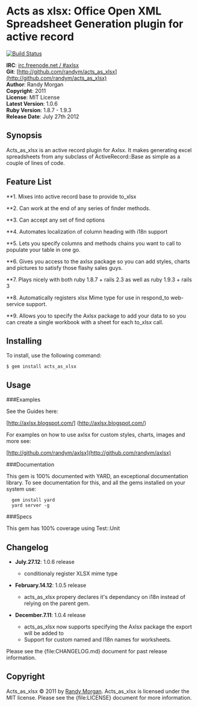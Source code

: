 Acts as xlsx: Office Open XML Spreadsheet Generation plugin for active record
====================================
[![Build Status](https://secure.travis-ci.org/randym/acts_as_xlsx.png)](http://travis-ci.org/randym/acts_as_xlsx/)

**IRC**:          [irc.freenode.net / #axlsx](irc://irc.freenode.net/axlsx)    
**Git**:          [http://github.com/randym/acts_as_xlsx](http://github.com/randym/acts_as_xlsx)   
**Author**:       Randy Morgan   
**Copyright**:    2011      
**License**:      MIT License      
**Latest Version**: 1.0.6	   
**Ruby Version**: 1.8.7 - 1.9.3  
**Release Date**: July 27th 2012     

Synopsis
--------

Acts_as_xlsx is an active record plugin for Axlsx. It makes generating excel spreadsheets from any subclass of ActiveRecord::Base as simple as a couple of lines of code.

Feature List
------------
                                                                              
**1. Mixes into active record base to provide to_xlsx

**2. Can work at the end of any series of finder methods.
                                                         
**3. Can accept any set of find options                     

**4. Automates localization of column heading with i18n support

**5. Lets you specify columns and methods chains you want to call to populate your table in one go.

**6. Gives you access to the axlsx package so you can add styles, charts and pictures to satisfy those flashy sales guys.

**7. Plays nicely with both ruby 1.8.7 + rails 2.3 as well as ruby 1.9.3 + rails 3

**8. Automatically registers xlsx Mime type for use in respond_to web-service support.

**9. Allows you to specify the Axlsx package to add your data to so you can create a single workbook with a sheet for each to_xlsx call.

Installing
----------

To install, use the following command:

    $ gem install acts_as_xlsx
    
Usage
-----

###Examples

See the Guides here: 

[http://axlsx.blogspot.com/] (http://axlsx.blogspot.com/)

For examples on how to use axlsx for custom styles, charts, images and more see:

[http://github.com/randym/axlsx](http://github.com/randym/axlsx)   

###Documentation

This gem is 100% documented with YARD, an exceptional documentation library. To see documentation for this, and all the gems installed on your system use:

      gem install yard
      yard server -g


###Specs

This gem has 100% coverage using Test::Unit
 
Changelog
---------
- **July.27.12**: 1.0.6 release
  - conditionaly register XLSX mime type

- **February.14.12**: 1.0.5 release
  - acts_as_xlsx propery declares it's dependancy on i18n instead of relying on the parent gem.

- **December.7.11**: 1.0.4 release
  - acts_as_xlsx now supports specifying the Axlsx package the export will be added to
  - Support for custom named and I18n names for worksheets.


Please see the {file:CHANGELOG.md} document for past release information.


Copyright
---------

Acts_as_xlsx &copy; 2011 by [Randy Morgan](mailto:digial.ipseity@gmail.com). Acts_as_xlsx is 
licensed under the MIT license. Please see the {file:LICENSE} document for more information.

